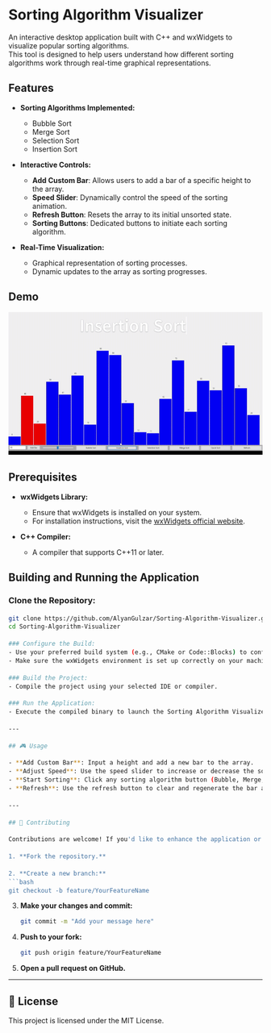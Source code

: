 # Sorting Algorithm Visualizer

An interactive desktop application built with C++ and wxWidgets to visualize popular sorting algorithms.  
This tool is designed to help users understand how different sorting algorithms work through real-time graphical representations.

## Features

- **Sorting Algorithms Implemented:**
  - Bubble Sort
  - Merge Sort
  - Selection Sort
  - Insertion Sort

- **Interactive Controls:**
  - **Add Custom Bar**: Allows users to add a bar of a specific height to the array.
  - **Speed Slider**: Dynamically control the speed of the sorting animation.
  - **Refresh Button**: Resets the array to its initial unsorted state.
  - **Sorting Buttons**: Dedicated buttons to initiate each sorting algorithm.

- **Real-Time Visualization:**
  - Graphical representation of sorting processes.
  - Dynamic updates to the array as sorting progresses.

## Demo
![Visual_Sorting_Algorithm_Demo](Visual_Sorting_Algorithm_Demo.gif)


## Prerequisites

- **wxWidgets Library:**
  - Ensure that wxWidgets is installed on your system.
  - For installation instructions, visit the [wxWidgets official website](https://www.wxwidgets.org/downloads/).

- **C++ Compiler:**
  - A compiler that supports C++11 or later.

## Building and Running the Application

### Clone the Repository:

   ```bash
   git clone https://github.com/AlyanGulzar/Sorting-Algorithm-Visualizer.git
   cd Sorting-Algorithm-Visualizer

### Configure the Build:
- Use your preferred build system (e.g., CMake or Code::Blocks) to configure the project.
- Make sure the wxWidgets environment is set up correctly on your machine.

### Build the Project:
- Compile the project using your selected IDE or compiler.

### Run the Application:
- Execute the compiled binary to launch the Sorting Algorithm Visualizer.

---

## 🎮 Usage

- **Add Custom Bar**: Input a height and add a new bar to the array.
- **Adjust Speed**: Use the speed slider to increase or decrease the sorting animation speed.
- **Start Sorting**: Click any sorting algorithm button (Bubble, Merge, Selection, Insertion) to visualize that algorithm.
- **Refresh**: Use the refresh button to clear and regenerate the bar array.

---

## 🤝 Contributing

Contributions are welcome! If you'd like to enhance the application or fix issues, follow these steps:

1. **Fork the repository.**

2. **Create a new branch:**
   ```bash
   git checkout -b feature/YourFeatureName
   ```

3. **Make your changes and commit:**
   ```bash
   git commit -m "Add your message here"
   ```

4. **Push to your fork:**
   ```bash
   git push origin feature/YourFeatureName
   ```

5. **Open a pull request on GitHub.**

---

## 📄 License

This project is licensed under the MIT License.
